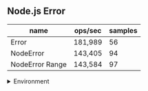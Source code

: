 ## Node.js Error

|name|ops/sec|samples|
|-|-|-|
|Error|181,989|56|
|NodeError|143,405|94|
|NodeError Range|143,584|97|


<details>
<summary>Environment</summary>

* __Machine:__ linux x64 | 2 vCPUs | 6.8GB Mem
* __Run:__ Wed Oct 25 2023 03:55:54 GMT+0000 (Coordinated Universal Time)
</details>

<!--
{"environment":{"platform":"linux","arch":"x64","cpus":2,"totalMemory":6.759746551513672},"benchmarks":[{"name":"Error","opsSec":181988.7195392328,"samples":4},{"name":"NodeError","opsSec":143405.46612564946,"samples":3},{"name":"NodeError Range","opsSec":143584.44908999949,"samples":3}]}-->
